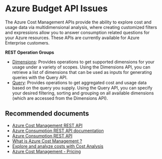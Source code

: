 <properties
	pageTitle="azure budget api issues"
	description="azure budget api issues"
	service="azure-billing"
	resource="billing"
	authors="prdasneo"
	displayOrder=""
	selfHelpType="generic"
	supportTopicIds="32615281"
	resourceTags=""
	productPesIds="15659"
	cloudEnvironments="public"
/>

# Azure Budget API Issues

The Azure Cost Management APIs provide the ability to explore cost and usage data via multidimensional analysis, where creating customized filters and expressions allow you to answer consumption related questions for your Azure resources. These APIs are currently available for Azure Enterprise customers.

**REST Operation Groups**

  * [Dimensions](https://docs.microsoft.com/rest/api/cost-management/dimensions): Provides operations to get supported dimensions for your usage under a variety of scopes. Using the Dimensions API, you can retrieve a list of dimensions that can be used as inputs for generating queries with the Query API.
  * [Query](https://docs.microsoft.com/rest/api/cost-management/query): Provides operations to get aggregated cost and usage data based on the query you supply. Using the Query API, you can specify your desired filtering, sorting and grouping on all available dimensions (which are accessed from the Dimensions API).<br>
  
## Recommended documents

* [Azure Cost Management REST API](https://docs.microsoft.com/rest/api/cost-management/)<br>
* [Azure Consumption REST API documentation](https://docs.microsoft.com/rest/api/consumption/)<br>
* [Azure Consumption REST API](https://docs.microsoft.com/rest/api/consumption/)<br>
* [What is Azure Cost Management ?](https://docs.microsoft.com/azure/cost-management/overview-cost-mgt)<br>
* [Explore and analyze costs with Cost Analysis](https://docs.microsoft.com/azure/cost-management/quick-acm-cost-analysis)<br>
* [Azure Cost Management - Pricing](https://azure.microsoft.com/pricing/details/cost-management/)<br>

